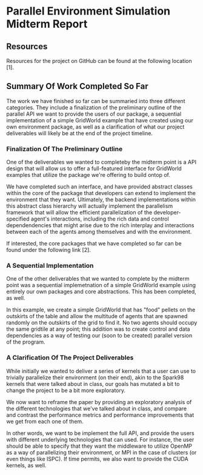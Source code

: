 # Parallel Environment Simulation Midterm Report

## Resources

Resources for the project on GitHub can be found at the following location [1].

## Summary Of Work Completed So Far

The work we have finished so far can be summaried into three different
categories. They include a finalization of the preliminary outline of the 
parallel API we want to provide the users of our package, a sequential 
implementation of a simple GridWorld example that have created using our own
environment package, as well as a clarification of what our project deliverables
will likely be at the end of the project timeline.

### Finalization Of The Preliminary Outline

One of the deliverables we wanted to completeby the midterm point is a 
API design that will allow us to offer a full-featured interface for 
GridWorld examples that utilize the package we're offering to build ontop of.

We have completed such an interface, and have provided abstract classes within
the core of the package that developers can extend to implement the environment
that they want. Ultimately, the backend implementations within this abstract
class hierarchy will actually implement the parallelism framework that will 
allow the efficient parallelization of the developer-specified agent's 
interactions, including the rich data and control dependendencies that might 
arise due to the rich interplay and interactions between each of the agents
among themselves and with the environment.

If interested, the core packages that we have completed so far can be found 
under the following link [2].

### A Sequential Implementation

One of the other deliverables that we wanted to complete by the midterm point
was a sequential implemetnation of a simple GridWorld example using entirely
our own packages and core abstractions. This has been completed, as well.

In this example, we create a simple GridWorld that has "food" pellets on the 
outskirts of the table and allow the multitude of agents that are spawned
randomly on the outskirts of the grid to find it. No two agents should
occupy the same gridtile at any point; this addition was to create control
and data dependencies as a way of testing our (soon to be created) parallel
version of the program.

### A Clarification Of The Project Deliverables

While initially we wanted to deliver a series of kernels that a user can use
to trivially parallelize their environment (on their end), akin to the
Spark98 kernels that were talked about in class, our goals has mutated a bit
to change the project to be a bit more exploratory.

We now want to reframe the paper by providing an exploratory analysis of the
different technologies that we've talked about in class, and compare and
contrast the performance metrics and performance improvements that we get from
each one of them.

In other words, we want to be implement the full API, and provide the users
with different underlying technologies that can used. For instance, the user
should be able to specify that they want the middleware to utilize OpenMP as a
way of parallelizing their environment, or MPI in the case of clusters (or even
things like ISPC). If time permits, we also want to provide the CUDA kernels, 
as well.











